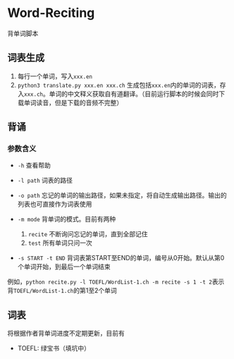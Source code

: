 # Word-Reciting
背单词脚本

## 词表生成

1. 每行一个单词，写入`xxx.en`
2. `python3 translate.py xxx.en xxx.ch` 生成包括`xxx.en`内的单词的词表，存入`xxx.ch`。单词的中文释义获取自有道翻译。（目前运行脚本的时候会同时下载单词读音，但是下载的音频不完整）

## 背诵

### 参数含义

* `-h` 查看帮助
* `-l path` 词表的路径
* `-o path` 忘记的单词的输出路径，如果未指定，将自动生成输出路径。输出的列表也可直接作为词表使用
* `-m mode` 背单词的模式。目前有两种
  1. `recite` 不断询问忘记的单词，直到全部记住
  2. `test` 所有单词只问一次

* `-s START -t END` 背词表第START至END的单词，编号从0开始。默认从第0个单词开始，到最后一个单词结束

例如，`python recite.py -l TOEFL/WordList-1.ch -m recite -s 1 -t 2`表示背`TOEFL/WordList-1.ch`的第1至2个单词

## 词表

将根据作者背单词进度不定期更新，目前有

* TOEFL: 绿宝书（填坑中）

